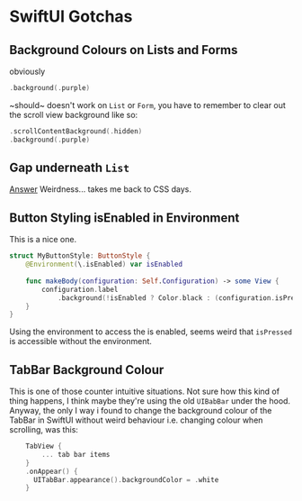 # SwiftUI Gotchas
## Background Colours on Lists and Forms
obviously
```Swift
.background(.purple)
```
~should~ doesn't work on `List` or `Form`, you have to remember to clear out the scroll view background like so:

```Swift
.scrollContentBackground(.hidden)
.background(.purple)
```

## Gap underneath `List`
[Answer](https://www.hackingwithswift.com/forums/swiftui/weird-gap-between-stack-and-list/15655)
Weirdness... takes me back to CSS days.

## Button Styling isEnabled in Environment
This is a nice one.
```Swift
struct MyButtonStyle: ButtonStyle {
    @Environment(\.isEnabled) var isEnabled
    
    func makeBody(configuration: Self.Configuration) -> some View {
        configuration.label
            .background(!isEnabled ? Color.black : (configuration.isPressed ? Color.red : Color.blue))       
    }
}
```
Using the environment to access the is enabled, seems weird that `isPressed` is accessible without the environment.

## TabBar Background Colour
This is one of those counter intuitive situations. Not sure how this kind of thing happens, I think maybe they're using the old `UIBabBar` under the hood. Anyway, the only I way i found to change the background colour of the TabBar in SwiftUI without weird behaviour i.e. changing colour when scrolling, was this:
```Swift
    TabView {
        ... tab bar items   
    }
    .onAppear() {
      UITabBar.appearance().backgroundColor = .white
    }
```